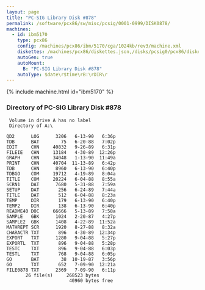```yaml
---
layout: page
title: "PC-SIG Library Disk #878"
permalink: /software/pcx86/sw/misc/pcsig/0001-0999/DISK0878/
machines:
  - id: ibm5170
    type: pcx86
    config: /machines/pcx86/ibm/5170/cga/1024kb/rev3/machine.xml
    diskettes: /machines/pcx86/diskettes.json,/disks/pcsig0/pcx86/diskettes.json
    autoGen: true
    autoMount:
      B: "PC-SIG Library Disk #878"
    autoType: $date\r$time\rB:\rDIR\r
---
```


{% include machine.html id="ibm5170" %}

### Directory of PC-SIG Library Disk #878

     Volume in drive A has no label
     Directory of A:\

    QD2      LOG      3206   6-13-90   6:36p
    TDB      BAT        75   6-20-88   7:02p
    EDIT     CHN     40832   9-26-89   6:31p
    FILEIE   CHN     13184   4-30-89  12:26p
    GRAPH    CHN     34048   1-13-90  11:49a
    PRINT    CHN     40704  11-13-89   6:42p
    TDB      CHN      8960   6-13-90   6:40p
    TDBGO    COM     19712   4-19-89   8:04a
    TITLE    COM     20224   6-04-88   8:55a
    SCRN1    DAT      7680   5-31-88   7:59a
    SETUP    DAT       256   6-24-89   7:44a
    TITLE    DAT       512   6-04-88   8:23a
    TEMP     DIR       179   6-13-90   6:40p
    TEMP2    DIR       138   6-13-90   6:40p
    README40 DOC     66666   5-13-89   7:58a
    SAMPLE   GBK      1024   2-20-87   4:27p
    SAMPLE2  GBK      1408   4-22-89  11:52a
    MATHREPT SCR      1920   8-27-88   8:32a
    CHARACTR TXT       896   4-30-89  12:34p
    EXPORT   TXT      1280   9-04-88   5:27p
    EXPORTL  TXT       896   9-04-88   5:28p
    TESTC    TXT       896   9-04-88   6:03p
    TESTL    TXT       768   9-04-88   6:05p
    GO       BAT        38  10-19-87   3:56p
    GO       TXT       652   7-09-90  12:21a
    FILE0878 TXT      2369   7-09-90   6:11p
           26 file(s)     268523 bytes
                           40960 bytes free
